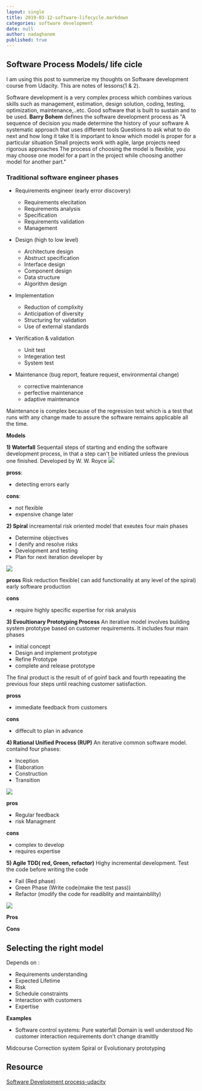 ```yaml
---
layout: single
title: 2019-03-12-software-lifecycle.markdown
categories: software development
date: null
author: nadaghanem
published: true
---
```


## Software Process Models/ life cicle

I am using this post to summerize my thoughts on Software development course from Udacity. This are notes of lessons(1 & 2).

Software development is a very complex process which combines various skills such as management, estimation, design solution, coding, testing, optimization, maintenance,..etc.
Good software that is built to sustain and to be used.
**Barry Bohem** defines the software development process as
"A sequence of decision you made determine the history of your software
A systematic approach that uses different tools
Questions to ask what to do next and how long it take
It is important to know which model is proper for a particular situation
Small projects work with agile, large projects need rigorous approaches
The process of choosing the model is flexible, you may choose one model for a part in the project while choosing another model for another part."



### Traditional software engineer phases

- Requirements engineer (early error discovery)
	- Requirements elecitation
    - Requirements analysis
    - Specification
    - Requirements validation
    - Management
        
- Design (high to low level)
	- Architecture design
    - Abstruct specification
    - Interface design
    - Component design
    - Data structure
    - Algorithm design
    
- Implementation
   - Reduction of complixity
   - Anticipation of diversity
   - Structuring for validation
   - Use of external standards
   
   
- Verification & validation
	- Unit test
    - Integeration test
    - System test
    
- Maintenance (bug report, feature request, environmental change)
	 - corrective maintenance
     - perfective maintenance
     - adaptive maintenance
     
 Maintenance is complex because of the regression test which is a test that runs with any change made to assure the software remains applicable all the time.
     
    

**Models**

**1) Waterfall**
Sequentail steps of starting and ending the software development process, in that a step can't be initiated unless the previous one finished. Developed by W. W. Royce
![](https://upload.wikimedia.org/wikipedia/commons/thumb/e/e2/Waterfall_model.svg/525px-Waterfall_model.svg.png)

**pross**:
- detecting errors early

**cons**:
- not flexible
- expensive change later
 

**2) Spiral**
increamental risk oriented model that exeutes four main phases 
- Determine objectives
- I denify and resolve risks
- Development and testing
- Plan for next iteration
developer by

![](https://upload.wikimedia.org/wikipedia/commons/thumb/e/ec/Spiral_model_%28Boehm%2C_1988%29.svg/500px-Spiral_model_%28Boehm%2C_1988%29.svg.png)

**pross** 
Risk reduction
flexible( can add functionality at any level of the spiral)
early software production

**cons**
- require highly specific expertise for risk analysis

**3) Evoultionary Prototyping Process**
 An iterative model involves building system prototype based on customer requirements. It includes four main phases 
 - initial concept
 - Design and implement prototype
 - Refine Prototype
 - complete and release prototype
 
 The final product is the result of of goinf back and fourth repeaating the previous four steps until reaching customer satisfaction.
 
 **pross**
 - immediate feedback from customers
 
 **cons**
 - diffecult to plan in advance

**4) Rational Unified Process (RUP)**
An iterative common software model.
containd four phases:
- Inception
- Elaboration
- Construction
- Transition

![](https://en.wikipedia.org/wiki/Rational_Unified_Process#/media/File:Development-iterative.png)

**pros**
- Regular feedback 
- risk Managment

**cons**
- complex to develop
- requires expertise

**5) Agile TDD( red, Green, refactor)**
Highy incremental development. Test the code before writing the code
- Fail (Red phase)
- Green Phase (Write code(make the test pass))
- Refactor (modify the code for readiblity and maintainblilty)

![](http://tryqa.com/wp-content/uploads/2014/12/Test_Driven_Development_Agile_Testing.jpg)

**Pros**

**Cons**


## Selecting the right model
Depends on :

- Requirements understanding
- Expected Lifetime
- Risk
- Schedule constraints
- Interaction with customers
- Expertise


**Examples**
- Software control systems: Pure waterfall
Domain is well understood
No customer interaction
requirements don't change dramitlly


Midcourse Correction system
Spiral or Evolutionary prototyping


## Resource

[Software Development process-udacity](https://www.udacity.com/course/software-development-process--ud805)
